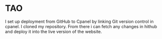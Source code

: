 # TAO

I set up deployment from GitHub to Cpanel by linking Git version control in cpanel. I cloned my repository. From there i can fetch any changes in hithub and deploy it into the live version of the website. 
